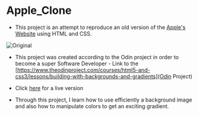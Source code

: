 # Apple_Clone

- This project is an attempt to reproduce an old version of the [Apple's Website](https://web.archive.org/web/20140301004610/http://www.apple.com/) using HTML and CSS.

![Original](https://user-images.githubusercontent.com/36057474/63733852-eb891500-c871-11e9-9989-2de9092b3fc5.png)

- This project was created according to the Odin project in order to become a super Software Developer - Link to the [https://www.theodinproject.com/courses/html5-and-css3/lessons/building-with-backgrounds-and-gradients](Odin Project)

- Click [here](https://raw.githack.com/ndjerrou/Apple_Clone/dev/index.html) for a live version

- Through this project, I learn how to use efficiently a background image and also how to manipulate colors to get an exciting gradient.
